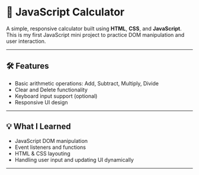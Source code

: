 # 🔢 JavaScript Calculator

A simple, responsive calculator built using **HTML**, **CSS**, and **JavaScript**.  
This is my first JavaScript mini project to practice DOM manipulation and user interaction.

---

## 🛠️ Features

- Basic arithmetic operations: Add, Subtract, Multiply, Divide
- Clear and Delete functionality
- Keyboard input support (optional)
- Responsive UI design

---

## 💡 What I Learned

- JavaScript DOM manipulation
- Event listeners and functions
- HTML & CSS layouting
- Handling user input and updating UI dynamically

---



